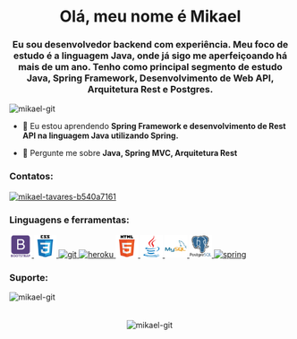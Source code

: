 <h1 align="center">Olá, meu nome é Mikael</h1>
<h3 align="center">Eu sou desenvolvedor backend com experiência. Meu foco de estudo é a linguagem Java, onde já sigo me aperfeiçoando há mais de um ano. Tenho como principal segmento de estudo Java, Spring Framework, Desenvolvimento de Web API, Arquitetura Rest e Postgres.</h3>

<p align="left"> <img src="https://komarev.com/ghpvc/?username=mikael-git&label=Profile%20views&color=0e75b6&style=flat" alt="mikael-git" /> </p>

- 🌱 Eu estou aprendendo **Spring Framework e desenvolvimento de Rest API na linguagem Java utilizando Spring.**

- 💬 Pergunte me sobre **Java, Spring MVC, Arquitetura Rest**

<h3 align="left">Contatos:</h3>
<p align="left">
<a href="https://linkedin.com/in/mikael-tavares-b540a7161" target="blank"><img align="center" src="https://raw.githubusercontent.com/mikael-git/github-profile-readme-generator/neutral-icons/src/images/icons/Social/linked-in-alt.svg" alt="mikael-tavares-b540a7161" height="30" width="40" /></a>
</p>

<h3 align="left">Linguagens e ferramentas:</h3>
<p align="left"> <a href="https://getbootstrap.com" target="_blank"> <img src="https://raw.githubusercontent.com/devicons/devicon/master/icons/bootstrap/bootstrap-plain-wordmark.svg" alt="bootstrap" width="40" height="40"/> </a> <a href="https://www.w3schools.com/css/" target="_blank"> <img src="https://raw.githubusercontent.com/devicons/devicon/master/icons/css3/css3-original-wordmark.svg" alt="css3" width="40" height="40"/> </a> <a href="https://git-scm.com/" target="_blank"> <img src="https://www.vectorlogo.zone/logos/git-scm/git-scm-icon.svg" alt="git" width="40" height="40"/> </a> <a href="https://heroku.com" target="_blank"> <img src="https://www.vectorlogo.zone/logos/heroku/heroku-icon.svg" alt="heroku" width="40" height="40"/> </a> <a href="https://www.w3.org/html/" target="_blank"> <img src="https://raw.githubusercontent.com/devicons/devicon/master/icons/html5/html5-original-wordmark.svg" alt="html5" width="40" height="40"/> </a> <a href="https://www.java.com" target="_blank"> <img src="https://raw.githubusercontent.com/devicons/devicon/master/icons/java/java-original.svg" alt="java" width="40" height="40"/> </a> <a href="https://www.mysql.com/" target="_blank"> <img src="https://raw.githubusercontent.com/devicons/devicon/master/icons/mysql/mysql-original-wordmark.svg" alt="mysql" width="40" height="40"/> </a> <a href="https://www.postgresql.org" target="_blank"> <img src="https://raw.githubusercontent.com/devicons/devicon/master/icons/postgresql/postgresql-original-wordmark.svg" alt="postgresql" width="40" height="40"/> </a> <a href="https://spring.io/" target="_blank"> <img src="https://www.vectorlogo.zone/logos/springio/springio-icon.svg" alt="spring" width="40" height="40"/> </a> </p>

<h3 align="left">Suporte:</h3>
<p><a href="https://www.buymeacoffee.com/mikael-git"> <img align="left" src="https://cdn.buymeacoffee.com/buttons/v2/default-yellow.png" height="50" width="210" alt="mikael-git" /></a></p><br><br>

<p><img align="center" src="https://github-readme-stats.vercel.app/api/top-langs?username=mikael-git&show_icons=true&locale=en&layout=compact" alt="mikael-git" /></p>
